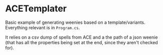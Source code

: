 # ACETemplater

Basic example of generating weenies based on a template/variants.  Everything relevant is in `Program.cs`.

It relies on a csv dump of spells from ACE and a the path of a json weenie (that has all the properties being set at the end, since they aren't checked for).
